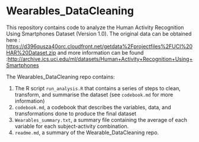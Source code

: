 # Wearables_DataCleaning

This repository contains code to analyze the Human Activity Recognition Using Smartphones Dataset (Version 1.0). The original data can be obtained here : https://d396qusza40orc.cloudfront.net/getdata%2Fprojectfiles%2FUCI%20HAR%20Dataset.zip and more information can be found :http://archive.ics.uci.edu/ml/datasets/Human+Activity+Recognition+Using+Smartphones 

The Wearables_DataCleaning repo contains:
1.  The R script `run_analysis.R` that contains a series of steps to clean, transform, and summarise the dataset (see `codebook.md` for more information)
2.  `codebook.md`, a codebook that describes the variables, data, and transformations done to produce the final dataset
3.  `Wearables_summary.txt`, a summary file containing the average of each variable for each subject-activity combination.
4.  `readme.md`, a summary of the Wearable_DataCleaning repo. 
